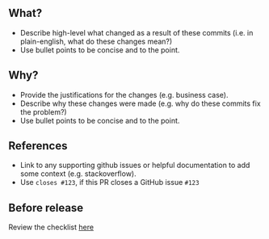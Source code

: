## What?
* Describe high-level what changed as a result of these commits (i.e. in plain-english, what do these changes mean?)
* Use bullet points to be concise and to the point.

## Why?
* Provide the justifications for the changes (e.g. business case). 
* Describe why these changes were made (e.g. why do these commits fix the problem?)
* Use bullet points to be concise and to the point.

## References
* Link to any supporting github issues or helpful documentation to add some context (e.g. stackoverflow). 
* Use `closes #123`, if this PR closes a GitHub issue `#123`

## Before release

Review the checklist [here](https://binbash.atlassian.net/l/cp/BthxSQ0j)
